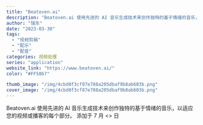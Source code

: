 ```yaml
---
title: "Beatoven.ai"
description: "Beatoven.ai 使用先进的 AI 音乐生成技术来创作独特的基于情绪的音乐，以适应您的视频或播客的每个部分。   "
author: "瑞东"
date: "2023-03-30"
tags:
  - "视频剪辑"
  - "配乐"
  - "配音"
categories: 视频处理
series: "application"
website_link: "https://www.beatoven.ai/"
color: "#FF5867"

thumb_image: "/img/4cbd0f3cf87e788a205dbaf9b8ab603b.png"
cover_image: "/img/4cbd0f3cf87e788a205dbaf9b8ab603b.png"
---
```


Beatoven.ai 使用先进的 AI 音乐生成技术来创作独特的基于情绪的音乐，以适应您的视频或播客的每个部分。   添加于 7 月 <> 日 